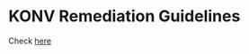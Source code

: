 # KONV Remediation Guidelines

Check [here](https://www.google.com/url?sa=t&source=web&rct=j&opi=89978449&url=https://community.sap.com/t5/enterprise-resource-planning-q-a/code-remediation-ecc-tables-to-be-replaced-in-s-4-brownfield-implementation/qaq-p/12648389&ved=2ahUKEwiZr8b3qruJAxVpUGwGHVs3I4sQFnoECCAQAQ&usg=AOvVaw0-T1HbBfCw6lcUtvGEr2Tb)

